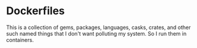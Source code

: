 # Dockerfiles

This is a collection of gems, packages, languages, casks, crates, and other such named things that I don't want polluting my system. So I run them in containers.
